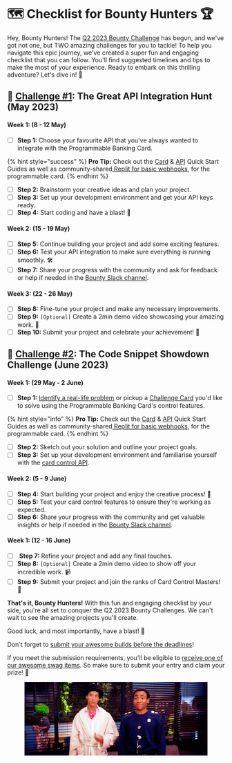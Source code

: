 # 🗺 Checklist for Bounty Hunters 🏆

Hey, Bounty Hunters! The [Q2 2023 Bounty Challenge](checklist-for-bounty-hunters.md) has begun, and we've got not one, but TWO amazing challenges for you to tackle! To help you navigate this epic journey, we've created a super fun and engaging checklist that you can follow. You'll find suggested timelines and tips to make the most of your experience. Ready to embark on this thrilling adventure? Let's dive in! 🎉

## 🎯 [Challenge #1](./#what-are-the-challenges): The Great API Integration Hunt (May 2023)

#### Week 1: (8 - 12 May)

* [ ] **Step 1:** Choose your favourite API that you've always wanted to integrate with the Programmable Banking Card.

{% hint style="success" %}
**Pro Tip:** Check out the [Card](../../../get-started/card-quick-start-guide/) & [API](../../../get-started/api-quick-start-guide/) Quick Start Guides as well as community-shared[ Replit for basic webhooks](https://replit.com/@devinpearson1/Investec-Card-Webhook?v=2), for the programmable card.
{% endhint %}

* [ ] **Step 2:** Brainstorm your creative ideas and plan your project.
* [ ] **Step 3:** Set up your development environment and get your API keys ready.
* [ ] **Step 4:** Start coding and have a blast! 🚀

#### Week 2: (15 - 19 May)

* [ ] **Step 5:** Continue building your project and add some exciting features.
* [ ] **Step 6:** Test your API integration to make sure everything is running smoothly. 🛠️
* [ ] **Step 7:** Share your progress with the community and ask for feedback or help if needed in the [Bounty Slack channel](https://offerzen-community.slack.com/archives/C048GPNT49W).

#### Week 3: (22 - 26 May)

* [ ] **Step 8:** Fine-tune your project and make any necessary improvements.
* [ ] **Step 9:** `[Optional]` Create a 2min demo video showcasing your amazing work. 🎥
* [ ] **Step 10:** Submit your project and celebrate your achievement! 🎉

## 🎯 [Challenge #2](./#what-are-the-challenges): The Code Snippet Showdown Challenge (June 2023)

#### Week 1: (29 May - 2 June)

* [ ] **Step 1:** [Identify a real-life problem](./#a-few-possible-real-life-use-cases-for-programmable-banking-cards.) or pickup a [Challenge Card](bounty-challenge-2-code-snippet-showdown.md) you'd like to solve using the Programmable Banking Card's control features.

{% hint style="info" %}
**Pro Tip:** Check out the [Card](../../../get-started/card-quick-start-guide/) & [API](../../../get-started/api-quick-start-guide/) Quick Start Guides as well as community-shared[ Replit for basic webhooks](https://replit.com/@devinpearson1/Investec-Card-Webhook?v=2), for the programmable card.
{% endhint %}

* [ ] **Step 2:** Sketch out your solution and outline your project goals.
* [ ] **Step 3:** Set up your development environment and familiarise yourself with the [card control API](../../../get-started/card-quick-start-guide/).

#### Week 2: (5 - 9 June)

* [ ] **Step 4:** Start building your project and enjoy the creative process! 🌟
* [ ] **Step 5:** Test your card control features to ensure they're working as expected.
* [ ] **Step 6:** Share your progress with the community and get valuable insights or help if needed in the [Bounty Slack channel](https://offerzen-community.slack.com/archives/C048GPNT49W).

#### Week 1: (12 - 16 June)

* [ ] &#x20;**Step 7:** Refine your project and add any final touches.
* [ ] **Step 8:** `[Optional]` Create a 2min demo video to show off your incredible work. 📹
* [ ] **Step 9:** Submit your project and join the ranks of Card Control Masters! 🥳

**That's it, Bounty Hunters!** With this fun and engaging checklist by your side, you're all set to conquer the Q2 2023 Bounty Challenges. We can't wait to see the amazing projects you'll create.&#x20;

Good luck, and most importantly, have a blast! 🎊

Don't forget to [submit your awesome builds before the deadlines](https://8malmkzgvs8.typeform.com/to/wobyAEBu)!

If you meet the submission requirements, you'll be eligible to [receive one of our awesome swag items](./#what-do-i-get-a-part-from-some-serious-community-of-course). So make sure to submit your entry and claim your prize! 🤩

<figure><img src="../../../.gitbook/assets/high_five_community.gif" alt=""><figcaption></figcaption></figure>
